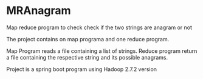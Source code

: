 # MRAnagram
Map reduce program to check check if the two strings are anagram or not

The project contains on map programa and one reduce program.

Map Program reads a file containing a list of strings.
Reduce program return a file containing the respective string and its possible anagrams.

Project is a spring boot program using Hadoop 2.7.2 version
